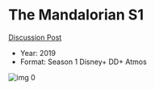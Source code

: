 # The Mandalorian S1

[Discussion Post](https://www.avsforum.com/threads/bass-eq-for-filtered-movies.2995212/post-58810698)

* Year: 2019
* Format: Season 1 Disney+ DD+ Atmos

![img 0](https://i.imgur.com/nY1yW5t.jpg)

